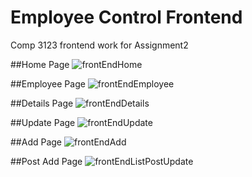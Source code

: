 # Employee Control Frontend
Comp 3123 frontend work for Assignment2

##Home Page
![frontEndHome](https://user-images.githubusercontent.com/68451870/144788401-afe5ef4b-7eb2-4302-8417-a7374fac29d6.png)

##Employee  Page
![frontEndEmployee](https://user-images.githubusercontent.com/68451870/144788408-84c069d9-a364-4259-a25b-790dea615ac6.png)

##Details Page
![frontEndDetails](https://user-images.githubusercontent.com/68451870/144788414-998bf93a-a123-4321-a792-6b606cfe40b9.png)

##Update Page
![frontEndUpdate](https://user-images.githubusercontent.com/68451870/144788468-45e089a7-4cd6-4ae0-a983-21ac0429a60b.png)

##Add Page
![frontEndAdd](https://user-images.githubusercontent.com/68451870/144788427-9913680c-1eff-4c31-87f8-f661100ab7c4.png)

##Post Add Page
![frontEndListPostUpdate](https://user-images.githubusercontent.com/68451870/144788446-dd75552e-feb8-4ea7-a581-9105bfef0227.png)
